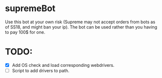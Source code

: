 # supremeBot
Use this bot at your own risk (Supreme may not accept orders from bots as of SS18, and might ban your ip). 
The bot can be used rather than you having to pay 100$ for one.

# TODO:
- [x] Add OS check and load corresponding webdrivers.
- [ ] Script to add drivers to path.
